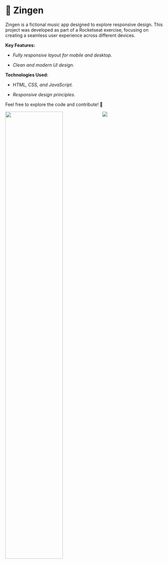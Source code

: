 <h1>🎵 Zingen</h1>

Zingen is a fictional music app designed to explore responsive design. This project was developed as part of a Rocketseat exercise, focusing on creating a seamless user experience across different devices.

**Key Features:**

- *Fully responsive layout for mobile and desktop.*

- *Clean and modern UI design.*

**Technologies Used:**

- *HTML, CSS, and JavaScript.*

- *Responsive design principles.*

Feel free to explore the code and contribute! 🚀

<img src="https://github.com/user-attachments/assets/5f9fd978-3361-488a-a028-7bef97ca0988" width="60%" align="top">
<img src="https://github.com/user-attachments/assets/d8b85658-e047-4edd-bcff-62c54d388e2c">
